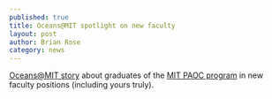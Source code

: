 ```yaml
---
published: true
title: Oceans@MIT spotlight on new faculty
layout: post
author: Brian Rose 
category: news
---
```


[Oceans@MIT story](http://oceans.mit.edu/featured-stories/faculty-positions-top-universities-oceans-mit) about graduates of the [MIT PAOC program](http://eaps-www.mit.edu/paoc/) in new faculty positions (including yours truly).
